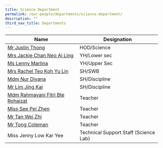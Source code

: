 ```yaml
---
title: Science Department
permalink: /our-people/departments/science-department/
description: ""
third_nav_title: Departments
---
```

| Name | Designation| 
| -------- | -------- | 
|[Mr Justin Thong](mailto:thong_ching_guan@schools.gov.sg)|HOD/Science
|[Mrs Jackie Chan Neo Ai Ling](mailto:neo_ai_ling_jackie@schools.gov.sg)|YH/Lower sec
|[Ms Lenny Marlina](mailto:lenny_marlina_mohamed@schools.gov.sg)|YH/Upper Sec
|[Mrs Rachel Teo Koh Yu Lin](mailto:yu_lin_rachel_koh@schools.gov.sg)|SH/SWB
|[Mdm Nur Diyana](mailto:nur_diyana_osman@schools.gov.sg)|SH/Discipline
|[Mr Lim Jing Kai](mailto:lim_jing_kai@schools.gov.sg)|SH/Discipline
|[Mdm Rahmayani Fitri Bte Rohaizat](mailto:rahmayani_fitri_rohaizat@schools.gov.sg)|Teacher
|[Miss See Pei Zhen](mailto:see_pei_zhen@schools.gov.sg)|Teacher
|[Mr Tan Wei Zhi](mailto:tan_wei_zhi@schools.gov.sg)|Teacher
|[Mr Tong Coleman](mailto:Tong_Coleman@schools.gov.sg)|Teacher
|Miss Jenny Low Kar Yee|Technical Support Staff (Science Lab)
